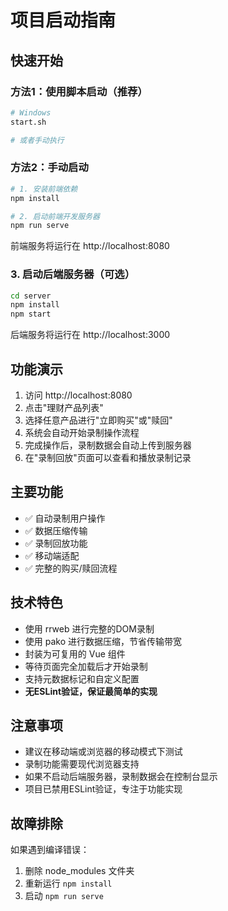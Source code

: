 # 项目启动指南

## 快速开始

### 方法1：使用脚本启动（推荐）
```bash
# Windows
start.sh

# 或者手动执行
```

### 方法2：手动启动
```bash
# 1. 安装前端依赖
npm install

# 2. 启动前端开发服务器
npm run serve
```
前端服务将运行在 http://localhost:8080

### 3. 启动后端服务器（可选）
```bash
cd server
npm install
npm start
```
后端服务将运行在 http://localhost:3000

## 功能演示

1. 访问 http://localhost:8080
2. 点击"理财产品列表"
3. 选择任意产品进行"立即购买"或"赎回"
4. 系统会自动开始录制操作流程
5. 完成操作后，录制数据会自动上传到服务器
6. 在"录制回放"页面可以查看和播放录制记录

## 主要功能

- ✅ 自动录制用户操作
- ✅ 数据压缩传输
- ✅ 录制回放功能
- ✅ 移动端适配
- ✅ 完整的购买/赎回流程

## 技术特色

- 使用 rrweb 进行完整的DOM录制
- 使用 pako 进行数据压缩，节省传输带宽
- 封装为可复用的 Vue 组件
- 等待页面完全加载后才开始录制
- 支持元数据标记和自定义配置
- **无ESLint验证，保证最简单的实现**

## 注意事项

- 建议在移动端或浏览器的移动模式下测试
- 录制功能需要现代浏览器支持
- 如果不启动后端服务器，录制数据会在控制台显示
- 项目已禁用ESLint验证，专注于功能实现

## 故障排除

如果遇到编译错误：
1. 删除 node_modules 文件夹
2. 重新运行 `npm install`
3. 启动 `npm run serve` 